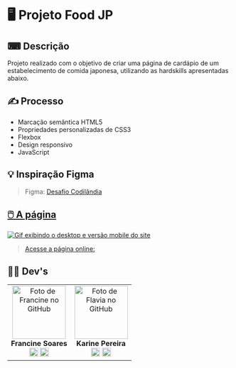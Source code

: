# 🖥️ Projeto Food JP




## ⌨ Descrição
Projeto realizado com o objetivo de criar uma página de cardápio de um estabelecimento de comida japonesa, utilizando as hardskills apresentadas abaixo.



## ✍️ Processo
- Marcação semântica HTML5
- Propriedades personalizadas de CSS3
- Flexbox  
- Design responsivo  
- JavaScript
    

## 💡 Inspiração Figma

>Figma: <a href="https://www.figma.com/file/Yb9IBH56g7T1hdIyZ3BMNO/Desafios---Codel%C3%A2ndia?node-id=107523%3A1216&t=4duhLBX6LnHX0Hby-0">Desafio Codilândia


## 🖱️ A página
<img src="src/images/desktop-mobile.gif" alt="Gif exibindo o desktop e versão mobile do site">    

> Acesse a página online: <a target= "_blank"></a>


## 👩‍💻 Dev's
<table align="center">
  <tr>
    <td align="center">
      <div>
        <img src="https://avatars.githubusercontent.com/u/92824079?v=4" width="120px;" alt="Foto de Francine no GitHub"/><br>
          <b> Francine Soares </b><br>
            <a href="https://www.linkedin.com/in/francine-s-azambuja/" alt="Linkedin"><img src="https://img.shields.io/badge/LinkedIn-0077B5?style=for-the-badge&logo=linkedin&logoColor=white" height="20"></a>
            <a href="https://github.com/FranSoaress" alt="GitHub"><img src="https://img.shields.io/badge/GitHub-100000?style=for-the-badge&logo=github&logoColor=white" height="20"></a>
      </div>
    </td>


  <td align="center">
      <div>
        <img src="https://avatars.githubusercontent.com/u/114251625?v=4" width="120px;" alt="Foto de Flavia no GitHub"/><br>
          <b> Karine Pereira </b><br>
            <a href="https://www.linkedin.com/in/devkarine/" alt="Linkedin"><img src="https://img.shields.io/badge/LinkedIn-0077B5?style=for-the-badge&logo=linkedin&logoColor=white"/ height="20"></a>
            <a href="https://github.com/devkarine" alt="Linkedin"><img src="https://img.shields.io/badge/GitHub-100000?style=for-the-badge&logo=github&logoColor=white" height="20"></a>
      </div>
    </td>

  

  </tr>
</table>
